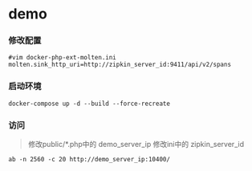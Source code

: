 # demo

### 修改配置
```
#vim docker-php-ext-molten.ini
molten.sink_http_uri=http://zipkin_server_id:9411/api/v2/spans
```

### 启动环境
```
docker-compose up -d --build --force-recreate
```

### 访问
> 修改public/*.php中的 demo_server_ip
> 修改ini中的 zipkin_server_id


```
ab -n 2560 -c 20 http://demo_server_ip:10400/
```